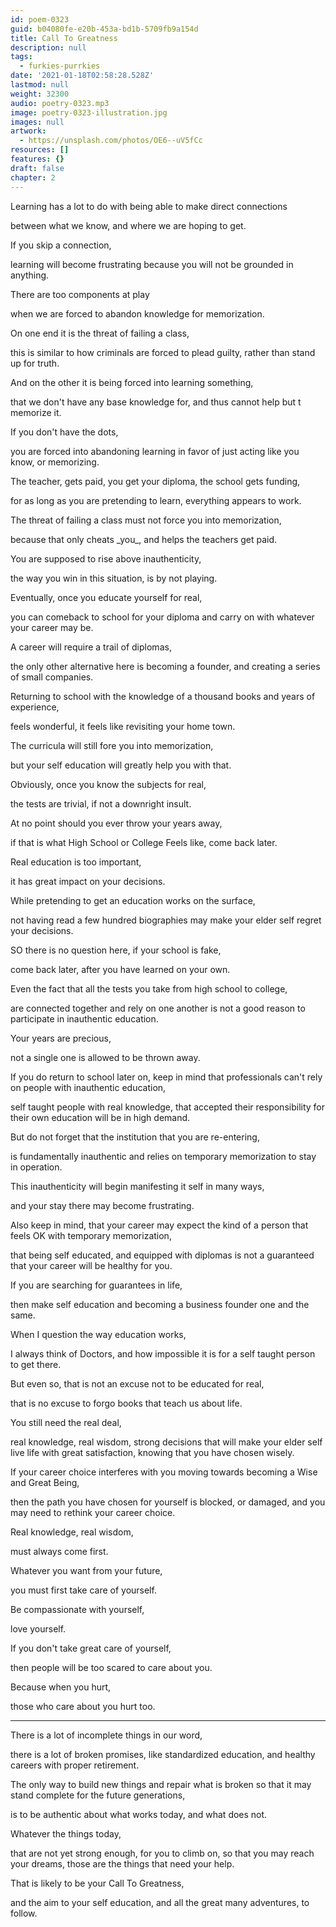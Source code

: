 ```yaml
---
id: poem-0323
guid: b04080fe-e20b-453a-bd1b-5709fb9a154d
title: Call To Greatness
description: null
tags:
  - furkies-purrkies
date: '2021-01-18T02:58:28.528Z'
lastmod: null
weight: 32300
audio: poetry-0323.mp3
image: poetry-0323-illustration.jpg
images: null
artwork:
  - https://unsplash.com/photos/OE6--uV5fCc
resources: []
features: {}
draft: false
chapter: 2
---
```


Learning has a lot to do with being able to make direct connections

between what we know, and where we are hoping to get.

If you skip a connection,

learning will become frustrating because you will not be grounded in anything.

There are too components at play

when we are forced to abandon knowledge for memorization.

On one end it is the threat of failing a class,

this is similar to how criminals are forced to plead guilty, rather than stand up for truth.

And on the other it is being forced into learning something,

that we don't have any base knowledge for, and thus cannot help but t memorize it.

If you don't have the dots,

you are forced into abandoning learning in favor of just acting like you know, or memorizing.

The teacher, gets paid, you get your diploma, the school gets funding,

for as long as you are pretending to learn, everything appears to work.

The threat of failing a class must not force you into memorization,

because that only cheats \_you\_, and helps the teachers get paid.

You are supposed to rise above inauthenticity,

the way you win in this situation, is by not playing.

Eventually, once you educate yourself for real,

you can comeback to school for your diploma and carry on with whatever your career may be.

A career will require a trail of diplomas,

the only other alternative here is becoming a founder, and creating a series of small companies.

Returning to school with the knowledge of a thousand books and years of experience,

feels wonderful, it feels like revisiting your home town.

The curricula will still fore you into memorization,

but your self education will greatly help you with that.

Obviously, once you know the subjects for real,

the tests are trivial, if not a downright insult.

At no point should you ever throw your years away,

if that is what High School or College Feels like, come back later.

Real education is too important,

it has great impact on your decisions.

While pretending to get an education works on the surface,

not having read a few hundred biographies may make your elder self regret your decisions.

SO there is no question here, if your school is fake,

come back later, after you have learned on your own.

Even the fact that all the tests you take from high school to college,

are connected together and rely on one another is not a good reason to participate in inauthentic education.

Your years are precious,

not a single one is allowed to be thrown away.

If you do return to school later on, keep in mind that professionals can't rely on people with inauthentic education,

self taught people with real knowledge, that accepted their responsibility for their own education will be in high demand.

But do not forget that the institution that you are re-entering,

is fundamentally inauthentic and relies on temporary memorization to stay in operation.

This inauthenticity will begin manifesting it self in many ways,

and your stay there may become frustrating.

Also keep in mind, that your career may expect the kind of a person that feels OK with temporary memorization,

that being self educated, and equipped with diplomas is not a guaranteed that your career will be healthy for you.

If you are searching for guarantees in life,

then make self education and becoming a business founder one and the same.

When I question the way education works,

I always think of Doctors, and how impossible it is for a self taught person to get there.

But even so, that is not an excuse not to be educated for real,

that is no excuse to forgo books that teach us about life.

You still need the real deal,

real knowledge, real wisdom, strong decisions that will make your elder self live life with great satisfaction, knowing that you have chosen wisely.

If your career choice interferes with you moving towards becoming a Wise and Great Being,

then the path you have chosen for yourself is blocked, or damaged, and you may need to rethink your career choice.

Real knowledge, real wisdom,

must always come first.

Whatever you want from your future,

you must first take care of yourself.

Be compassionate with yourself,

love yourself.

If you don't take great care of yourself,

then people will be too scared to care about you.

Because when you hurt,

those who care about you hurt too.

---

There is a lot of incomplete things in our word,

there is a lot of broken promises, like standardized education, and healthy careers with proper retirement.

The only way to build new things and repair what is broken so that it may stand complete for the future generations,

is to be authentic about what works today, and what does not.

Whatever the things today,

that are not yet strong enough, for you to climb on, so that you may reach your dreams, those are the things that need your help.

That is likely to be your Call To Greatness,

and the aim to your self education, and all the great many adventures, to follow.
